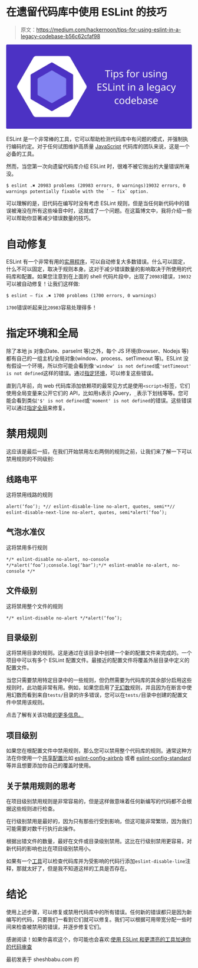 # 在遗留代码库中使用 ESLint 的技巧

> 原文：<https://medium.com/hackernoon/tips-for-using-eslint-in-a-legacy-codebase-b56c62cfaf98>

![](img/0658f0351e15c343659ae035a13de33d.png)

ESLint 是一个非常棒的工具，它可以帮助检测代码库中有问题的模式，并强制执行编码约定。对于任何试图维护高质量 [JavaScript](https://hackernoon.com/tagged/javascript) 代码库的团队来说，这是一个必备的工具。

然而，当您第一次向遗留代码库介绍 ESLint 时，很难不被它抛出的大量错误所淹没。

```
$ eslint .✖ 20983 problems (20983 errors, 0 warnings)19032 errors, 0 warnings potentially fixable with the ` — fix` option.
```

可以理解的是，旧代码在编写时没有考虑 ESLint 规则，但是当任何新代码中的错误被淹没在所有这些噪音中时，这就成了一个问题。在这篇博文中，我将介绍一些可以帮助你显著减少错误数量的技巧。

# 自动修复

ESLint 有一个非常有用的[实用程序](https://eslint.org/docs/user-guide/command-line-interface#--fix)，可以自动修复大多数错误。什么可以固定，什么不可以固定，取决于规则本身。这对于减少错误数量的影响取决于所使用的代码库和配置。如果您注意到在上面的 shell 代码片段中，出现了`20983`错误，`19032`可以被自动修复！让我们这样做:

```
$ eslint — fix .✖ 1700 problems (1700 errors, 0 warnings)
```

`1700`错误听起来比`20983`容易处理得多！

# 指定环境和全局

除了本地 js 对象(Date、parseInt 等)之外，每个 JS 环境(Browser、Nodejs 等)都有自己的一组主机/全局对象(window、process、setTimeout 等)。ESLint 没有假设一个环境，所以你可能会看到像`'window' is not defined`或`'setTimeout' is not defined`这样的错误。通过[指定环境](https://eslint.org/docs/user-guide/configuring#specifying-environments)，可以修复这些错误。

直到几年前，向 web 代码库添加依赖项的最常见方式是使用`<script>`标签，它们使用全局变量来公开它们的 API，比如用`$`表示 jQuery，`_`表示下划线等等。您可能会看到类似`'$' is not defined`或`'moment' is not defined`的错误。这些错误可以通过[指定全局](https://eslint.org/docs/user-guide/configuring#specifying-globals)来修复。

# 禁用规则

这应该是最后一招，在我们开始禁用左右两侧的规则之前，让我们来了解一下可以禁用规则的不同级别:

## 线路电平

这将禁用线路的规则

```
alert(‘foo’); *// eslint-disable-line no-alert, quotes, semi**// eslint-disable-next-line no-alert, quotes, semi*alert(‘foo’);
```

## 气泡水准仪

这将禁用多行规则

```
*/* eslint-disable no-alert, no-console */*alert(‘foo’);console.log(‘bar’);*/* eslint-enable no-alert, no-console */*
```

## 文件级别

这将禁用整个文件的规则

```
*/* eslint-disable no-alert */*alert(‘foo’);
```

## 目录级别

这将禁用目录的规则。这是通过在该目录中创建一个新的配置文件来完成的。一个项目中可以有多个 ESLint 配置文件。最接近的配置文件将覆盖外层目录中定义的配置文件。

当您只需要禁用特定目录中的一些规则，但仍然需要为代码库的其余部分启用这些规则时，此功能非常有用。例如，如果您启用了[无幻数](https://eslint.org/docs/rules/no-magic-numbers)规则，并且因为在断言中使用幻数而看到来自`tests/`目录的许多错误，您可以在`tests/`目录中创建的配置文件中禁用该规则。

点击了解有关该功能[的更多信息。](https://eslint.org/docs/user-guide/configuring#configuration-cascading-and-hierarchy)

## 项目级别

如果您在根配置文件中禁用规则，那么您可以禁用整个代码库的规则。通常这种方法在你使用一个[共享配置](https://eslint.org/docs/user-guide/configuring#using-a-shareable-configuration-package)比如 [eslint-config-airbnb](https://www.npmjs.com/package/eslint-config-airbnb) 或者 [eslint-config-standard](https://www.npmjs.com/package/eslint-config-standard) 等并且想要添加你自己的覆盖时使用。

## 关于禁用规则的思考

在项目级别禁用规则是非常容易的，但是这样做意味着任何新编写的代码都不会根据这些规则进行检查。

在行级别禁用是最好的，因为只有那些行受到影响，但这可能非常繁琐，因为我们可能需要对数千行执行此操作。

根据出错文件的数量，最好在文件或目录级别禁用。这比在行级别禁用更容易，对新代码的影响也比在项目级别禁用小。

如果有一个[工具](https://hackernoon.com/tagged/tool)可以检查代码库并为受影响的代码行添加`eslint-disable-line`注释，那就太好了，但是我不知道这样的工具是否存在。

# 结论

使用上述步骤，可以修复或禁用代码库中的所有错误。任何新的错误都只是因为新编写的代码，只要我们一看到它们就可以修复。我们可以根据可用带宽分配一些时间来检查被禁用的错误，并逐步修复它们。

感谢阅读！如果你喜欢这个，你可能也会喜欢:[使用 ESLint 和更漂亮的工具加速你的代码审查](http://www.sheshbabu.com/posts/speed-up-your-code-reviews-using-eslint-and-prettier/)

最初发表于 sheshbabu.com 的
